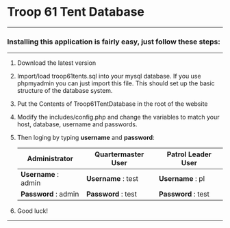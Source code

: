 # Troop 61 Tent Database
- - - -

### Installing this application is fairly easy, just follow these steps:
****


1. Download the latest version

2. Import/load troop61tents.sql into your mysql database. If you use phpmyadmin you can just import this file. This should set up the basic structure of the database system.

3. Put the Contents of Troop61TentDatabase in the root of the website

4. Modify the includes/config.php and change the variables to match your host, database, username and passwords.

5. Then loging by typing **username** and **password**:


   Administrator        | Quartermaster User  | Patrol Leader User
   ---------------------| --------------------| ---------------------
   **Username** : admin | **Username** : test | **Username** : pl
   **Password** : admin | **Password** : test | **Password** : test

6. Good luck!  

- - - -
